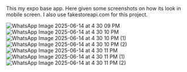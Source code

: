 This my expo base app.
Here given some screenshots on how its look in mobile screen.
I also use fakestoreapi.com for this project.

![WhatsApp Image 2025-06-14 at 4 30 09 PM](https://github.com/user-attachments/assets/73bfdfdd-5e11-4daf-b895-c4026e0ae47f)
![WhatsApp Image 2025-06-14 at 4 30 10 PM](https://github.com/user-attachments/assets/b9bf8bf9-5f58-485b-917a-65727db1fea2)
![WhatsApp Image 2025-06-14 at 4 30 10 PM (1)](https://github.com/user-attachments/assets/824f47e7-56fd-4112-8bcc-7b1553544e29)
![WhatsApp Image 2025-06-14 at 4 30 10 PM (2)](https://github.com/user-attachments/assets/0c1f73e9-ccbe-406f-bc1d-34bd4ee0cfc3)
![WhatsApp Image 2025-06-14 at 4 30 11 PM](https://github.com/user-attachments/assets/3169d7aa-cadc-4d98-90c7-c13f5cc645c7)
![WhatsApp Image 2025-06-14 at 4 30 11 PM (1)](https://github.com/user-attachments/assets/61cafd5e-0708-4075-ba17-a4a8440e1823)
![WhatsApp Image 2025-06-14 at 4 30 11 PM (2)](https://github.com/user-attachments/assets/27ce401d-a858-46ab-b333-dc982bbd32b2)
